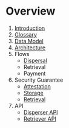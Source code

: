 # Overview

1. [Introduction](introduction.md)
2. [Glossary](definitions.md)
3. [Data Model](data-model.md)
4. [Architecture](architecture/)
5. Flows
   * [Dispersal](broken-reference)
   * Retrieval
   * Payment
6. Security Guarantee
   * [Attestation](overview-1/attestation.md)
   * [Storage](overview-1/storage/overview.md)
   * [Retrieval](broken-reference)
7. API
   * [Disperser API](docs/disperser.md)
   * [Retriever API](docs/retriever.md)
